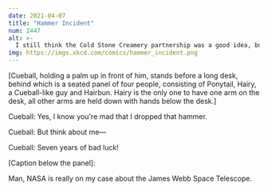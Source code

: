 ```yaml
---
date: 2021-04-07
title: "Hammer Incident"
num: 2447
alt: >-
  I still think the Cold Stone Creamery partnership was a good idea, but I should have asked before doing the first market trials during the cryogenic mirror tests.
img: https://imgs.xkcd.com/comics/hammer_incident.png
---
```

[Cueball, holding a palm up in front of him, stands before a long desk, behind which is a seated panel of four people, consisting of Ponytail, Hairy, a Cueball-like guy and Hairbun. Hairy is the only one to have one arm on the desk, all other arms are held down with hands below the desk.]

Cueball: Yes, I know you're mad that I dropped that hammer.

Cueball: But think about me—

Cueball: Seven years of bad luck!

[Caption below the panel]:

Man, NASA is really on my case about the James Webb Space Telescope.